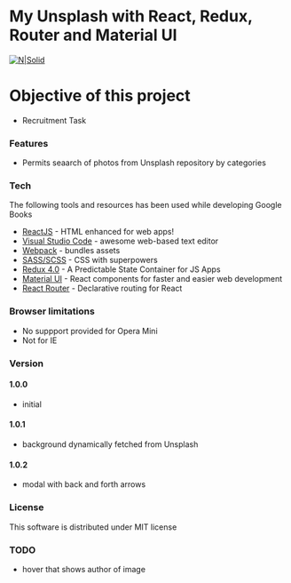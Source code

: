 # My Unsplash with React, Redux, Router and Material UI

[![N|Solid](https://cldup.com/dTxpPi9lDf.thumb.png)](https://nodesource.com/products/nsolid)


# Objective of this project

  - Recruitment Task
  

### Features

- Permits seaarch of photos from Unsplash repository by categories


### Tech

The following tools and resources has been used while developing Google Books

* [ReactJS](https://reactjs.org/) - HTML enhanced for web apps!
* [Visual Studio Code](https://code.visualstudio.com/) - awesome web-based text editor
* [Webpack](https://webpack.js.org/) - bundles assets
* [SASS/SCSS](https://sass-lang.com/) - CSS  with superpowers
* [Redux 4.0](https://redux.js.org/) - A Predictable State Container for JS Apps
* [Material UI](https://material-ui.com/) - React components for faster and easier web development
* [React Router](https://courses.reacttraining.com/p/react-router-5) - Declarative routing for React


### Browser limitations

- No suppport provided for Opera Mini
- Not for IE

### Version
#### 1.0.0
- initial
#### 1.0.1
- background dynamically fetched from Unsplash
#### 1.0.2
- modal with back and forth arrows
### License

This software is distributed under MIT license

### TODO
- hover that shows author of image